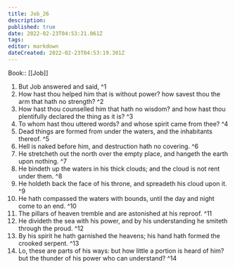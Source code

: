 ```yaml
---
title: Job_26
description: 
published: true
date: 2022-02-23T04:53:21.061Z
tags: 
editor: markdown
dateCreated: 2022-02-23T04:53:19.301Z
---
```


 Book:: [[Job]]
 1. But Job answered and said, ^1
 2. How hast thou helped him that is without power? how savest thou the arm that hath no strength? ^2
 3. How hast thou counselled him that hath no wisdom? and how hast thou plentifully declared the thing as it is? ^3
 4. To whom hast thou uttered words? and whose spirit came from thee? ^4
 5. Dead things are formed from under the waters, and the inhabitants thereof. ^5
 6. Hell is naked before him, and destruction hath no covering. ^6
 7. He stretcheth out the north over the empty place, and hangeth the earth upon nothing. ^7
 8. He bindeth up the waters in his thick clouds; and the cloud is not rent under them. ^8
 9. He holdeth back the face of his throne, and spreadeth his cloud upon it. ^9
 10. He hath compassed the waters with bounds, until the day and night come to an end. ^10
 11. The pillars of heaven tremble and are astonished at his reproof. ^11
 12. He divideth the sea with his power, and by his understanding he smiteth through the proud. ^12
 13. By his spirit he hath garnished the heavens; his hand hath formed the crooked serpent. ^13
 14. Lo, these are parts of his ways: but how little a portion is heard of him? but the thunder of his power who can understand? ^14
